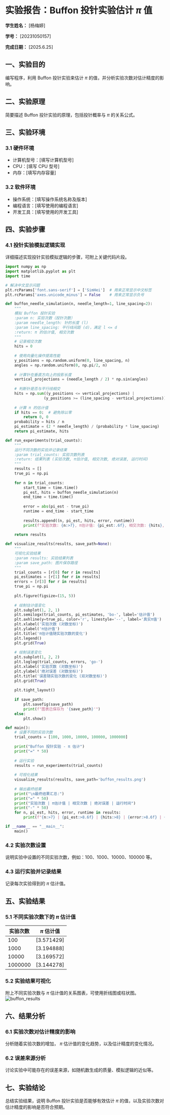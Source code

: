 
# 实验报告：Buffon 投针实验估计 $\pi$ 值

**学生姓名：** [杨梅婷] 

**学号：** [20231050157] 

**完成日期：** [2025.6.25]

## 一、实验目的
编写程序，利用 Buffon 投针实验来估计 $\pi$ 的值，并分析实验次数对估计精度的影响。

## 二、实验原理
简要描述 Buffon 投针实验的原理，包括投针概率与 $\pi$ 的关系公式。

## 三、实验环境
### 3.1 硬件环境
- 计算机型号：[填写计算机型号]
- CPU：[填写 CPU 型号]
- 内存：[填写内存容量]

### 3.2 软件环境
- 操作系统：[填写操作系统名称及版本]
- 编程语言：[填写使用的编程语言]
- 开发工具：[填写使用的开发工具]

## 四、实验步骤
### 4.1 投针实验模拟逻辑实现
详细描述实现投针实验模拟逻辑的步骤，可附上关键代码片段。
```python
import numpy as np
import matplotlib.pyplot as plt
import time

# 解决中文显示问题
plt.rcParams['font.sans-serif'] = ['SimHei']  # 用来正常显示中文标签
plt.rcParams['axes.unicode_minus'] = False    # 用来正常显示负号

def buffon_needle_simulation(n, needle_length=1, line_spacing=2):
    """
    模拟 Buffon 投针实验
    :param n: 实验次数（投针次数）
    :param needle_length: 针的长度 (l)
    :param line_spacing: 平行线间距 (d)，满足 l <= d
    :return: π 的估计值, 相交次数
    """
    # 记录相交次数
    hits = 0
    
    # 使用向量化操作提高性能
    y_positions = np.random.uniform(0, line_spacing, n)
    angles = np.random.uniform(0, np.pi/2, n)
    
    # 计算针在垂直方向上的投影长度
    vertical_projections = (needle_length / 2) * np.sin(angles)
    
    # 判断针是否与平行线相交
    hits = np.sum((y_positions <= vertical_projections) | 
                 (y_positions >= (line_spacing - vertical_projections)))
    
    # 计算 π 的估计值
    if hits == 0:  # 避免除以零
        return 0, 0
    probability = hits / n
    pi_estimate = (2 * needle_length) / (probability * line_spacing)
    return pi_estimate, hits

def run_experiments(trial_counts):
    """
    运行不同次数的实验并记录结果
    :param trial_counts: 实验次数列表
    :return: 结果列表 (实验次数, π估计值, 相交次数, 绝对误差, 运行时间)
    """
    results = []
    true_pi = np.pi
    
    for n in trial_counts:
        start_time = time.time()
        pi_est, hits = buffon_needle_simulation(n)
        end_time = time.time()
        
        error = abs(pi_est - true_pi)
        runtime = end_time - start_time
        
        results.append((n, pi_est, hits, error, runtime))
        print(f"实验次数: {n:>7}, π估计值: {pi_est:.6f}, 相交次数: {hits}, 绝对误差: {error:.6f}, 耗时: {runtime:.4f}秒")
    
    return results

def visualize_results(results, save_path=None):
    """
    可视化实验结果
    :param results: 实验结果列表
    :param save_path: 图片保存路径
    """
    trial_counts = [r[0] for r in results]
    pi_estimates = [r[1] for r in results]
    errors = [r[3] for r in results]
    true_pi = np.pi
    
    plt.figure(figsize=(15, 5))
    
    # 绘制估计值变化
    plt.subplot(1, 2, 1)
    plt.semilogx(trial_counts, pi_estimates, 'bo-', label='估计值')
    plt.axhline(y=true_pi, color='r', linestyle='--', label='真实π值')
    plt.xlabel('实验次数 (对数坐标)')
    plt.ylabel('π估计值')
    plt.title('π估计值随实验次数的变化')
    plt.legend()
    plt.grid(True)
    
    # 绘制误差变化
    plt.subplot(1, 2, 2)
    plt.loglog(trial_counts, errors, 'go-')
    plt.xlabel('实验次数 (对数坐标)')
    plt.ylabel('绝对误差 (对数坐标)')
    plt.title('误差随实验次数的变化 (双对数坐标)')
    plt.grid(True)
    
    plt.tight_layout()
    
    if save_path:
        plt.savefig(save_path)
        print(f"图表已保存为 '{save_path}'")
    else:
        plt.show()

def main():
    # 设置不同的实验次数
    trial_counts = [100, 1000, 10000, 100000, 1000000]
    
    print("Buffon 投针实验 - π 估计")
    print("=" * 50)
    
    # 运行实验
    results = run_experiments(trial_counts)
    
    # 可视化结果
    visualize_results(results, save_path='buffon_results.png')
    
    # 输出最终结果
    print("\n最终结果汇总:")
    print("=" * 50)
    print("实验次数 | π估计值 | 相交次数 | 绝对误差 | 运行时间")
    print("-" * 50)
    for n, pi_est, hits, error, runtime in results:
        print(f"{n:>7} | {pi_est:>8.6f} | {hits:>8} | {error:>8.6f} | {runtime:>8.4f}秒")

if __name__ == "__main__":
    main()
```

### 4.2 实验次数设置
说明实验中设置的不同实验次数，例如：100、1000、10000、100000 等。

### 4.3 运行实验并记录结果
记录每次实验得到的 $\pi$ 估计值。

## 五、实验结果
### 5.1 不同实验次数下的 $\pi$ 估计值
| 实验次数 | $\pi$ 估计值 |
|----------|---------------|
| 100      | [3.571429]  |
| 1000     | [3.194888]  |
| 10000    | [3.169572]  |
| 1000000  | [3.144278]  |

### 5.2 实验结果可视化
附上不同实验次数与 $\pi$ 估计值的关系图表，可使用折线图或柱状图。
![![buffon_results](https://github.com/user-attachments/assets/fcea44aa-76f6-46f1-8449-47fad621e6bb)
](["D:\buffon_results.png"])

## 六、结果分析
### 6.1 实验次数对估计精度的影响
分析随着实验次数的增加， $\pi$ 估计值的变化趋势，以及估计精度的变化情况。

### 6.2 误差来源分析
讨论实验中可能存在的误差来源，如随机数生成的质量、模拟逻辑的近似等。

## 七、实验结论
总结实验结果，说明 Buffon 投针实验是否能够有效估计 $\pi$ 的值，以及实验次数对估计精度的影响是否符合预期。



        
